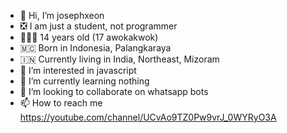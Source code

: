- 👋 Hi, I’m josephxeon
- ❎ I am just a student, not programmer
- 👨🏻‍🦱 14 years old (17 awokakwok)
- 🇲🇨 Born in Indonesia, Palangkaraya
- 🇮🇳 Currently living in India, Northeast, Mizoram
- 👀 I’m interested in javascript
- 🌱 I’m currently learning nothing
- 💞️ I’m looking to collaborate on whatsapp bots
- 📫 How to reach me https://youtube.com/channel/UCvAo9TZ0Pw9vrJ_0WYRyO3A

<!---
DreamGuyXeon/DreamGuyXeon is a ✨ special ✨ repository because its `README.md` (this file) appears on your GitHub profile.
You can click the Preview link to take a look at your changes.
--->
